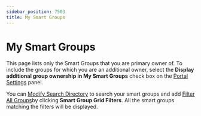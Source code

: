 ```yaml
---
sidebar_position: 7503
title: My Smart Groups
---
```


# My Smart Groups

This page lists only the Smart Groups that you are primary owner of. To include the groups for which you are an additional owner, select the **Display additional group ownership in My Smart Groups** check box on the [Portal Settings](../Setting/Portal "Portal Settings") panel.

You can [Modify Search Directory](AllGroups#modify "Modify Search Directory") to search your smart groups and add [Filter All Groups](AllGroups#filter "Filter All Groups")by clicking **Smart Group Grid Filters**.
All the smart groups matching the filters will be displayed.